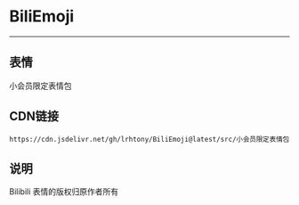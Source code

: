 
# BiliEmoji
---
## 表情
小会员限定表情包
## CDN链接
```
https://cdn.jsdelivr.net/gh/lrhtony/BiliEmoji@latest/src/小会员限定表情包
```
## 说明
Bilibili 表情的版权归原作者所有
